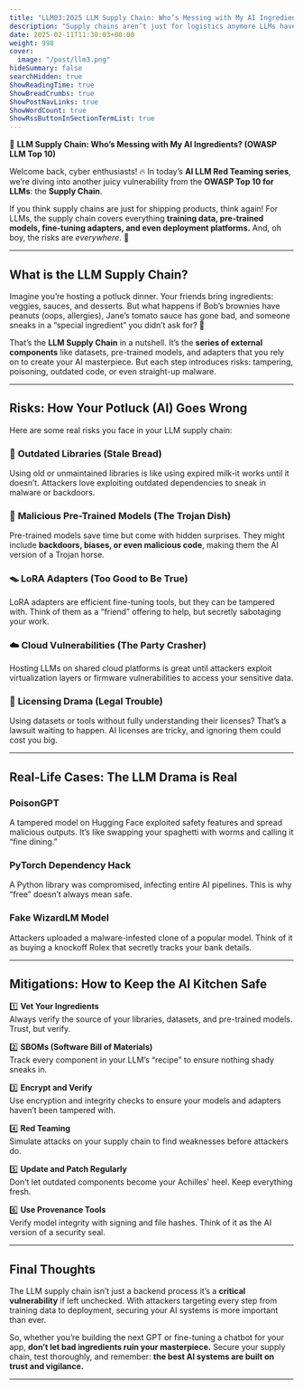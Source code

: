 ```yaml
---
title: "LLM03:2025 LLM Supply Chain: Who’s Messing with My AI Ingredients? (OWASP LLM Top 10)"
description: "Supply chains aren’t just for logistics anymore LLMs have their own, and they’re just as vulnerable. Let’s talk about how attackers can poison your models, sneak malware into your adapters, and turn your AI masterpiece into a security nightmare."
date: 2025-02-11T11:30:03+00:00
weight: 998
cover:
  image: "/post/llm3.png"
hideSummary: false
searchHidden: true
ShowReadingTime: true
ShowBreadCrumbs: true
ShowPostNavLinks: true
ShowWordCount: true
ShowRssButtonInSectionTermList: true
---
```


 🔗 **LLM Supply Chain: Who’s Messing with My AI Ingredients? (OWASP LLM Top 10)**  

Welcome back, cyber enthusiasts! 🔥 In today’s **AI LLM Red Teaming series**, we’re diving into another juicy vulnerability from the **OWASP Top 10 for LLMs**: the **Supply Chain**.

If you think supply chains are just for shipping products, think again! For LLMs, the supply chain covers everything **training data, pre-trained models, fine-tuning adapters, and even deployment platforms.** And, oh boy, the risks are *everywhere*. 🫠

---

## **What is the LLM Supply Chain?**

Imagine you’re hosting a potluck dinner. Your friends bring ingredients: veggies, sauces, and desserts. But what happens if Bob’s brownies have peanuts (oops, allergies), Jane’s tomato sauce has gone bad, and someone sneaks in a “special ingredient” you didn’t ask for? 🤔

That’s the **LLM Supply Chain** in a nutshell. It’s the **series of external components** like datasets, pre-trained models, and adapters that you rely on to create your AI masterpiece. But each step introduces risks: tampering, poisoning, outdated code, or even straight-up malware.

---

## **Risks: How Your Potluck (AI) Goes Wrong**

Here are some real risks you face in your LLM supply chain:

### 🍞 **Outdated Libraries (Stale Bread)**  
Using old or unmaintained libraries is like using expired milk-it works until it doesn’t. Attackers love exploiting outdated dependencies to sneak in malware or backdoors.

### 🥷 **Malicious Pre-Trained Models (The Trojan Dish)**  
Pre-trained models save time but come with hidden surprises. They might include **backdoors, biases, or even malicious code**, making them the AI version of a Trojan horse.

### 🪤 **LoRA Adapters (Too Good to Be True)**  
LoRA adapters are efficient fine-tuning tools, but they can be tampered with. Think of them as a “friend” offering to help, but secretly sabotaging your work.

### ☁️ **Cloud Vulnerabilities (The Party Crasher)**  
Hosting LLMs on shared cloud platforms is great until attackers exploit virtualization layers or firmware vulnerabilities to access your sensitive data.

### 🧾 **Licensing Drama (Legal Trouble)**  
Using datasets or tools without fully understanding their licenses? That’s a lawsuit waiting to happen. AI licenses are tricky, and ignoring them could cost you big.

---

## **Real-Life Cases: The LLM Drama is Real**

### **PoisonGPT**  
A tampered model on Hugging Face exploited safety features and spread malicious outputs. It’s like swapping your spaghetti with worms and calling it “fine dining.”  

### **PyTorch Dependency Hack**  
A Python library was compromised, infecting entire AI pipelines. This is why “free” doesn’t always mean safe.  

### **Fake WizardLM Model**  
Attackers uploaded a malware-infested clone of a popular model. Think of it as buying a knockoff Rolex that secretly tracks your bank details.  

---

## **Mitigations: How to Keep the AI Kitchen Safe**

1️⃣ **Vet Your Ingredients**  
   Always verify the source of your libraries, datasets, and pre-trained models. Trust, but verify.  

2️⃣ **SBOMs (Software Bill of Materials)**  
   Track every component in your LLM’s “recipe” to ensure nothing shady sneaks in.  

3️⃣ **Encrypt and Verify**  
   Use encryption and integrity checks to ensure your models and adapters haven’t been tampered with.  

4️⃣ **Red Teaming**  
   Simulate attacks on your supply chain to find weaknesses before attackers do.  

5️⃣ **Update and Patch Regularly**  
   Don’t let outdated components become your Achilles' heel. Keep everything fresh.  

6️⃣ **Use Provenance Tools**  
   Verify model integrity with signing and file hashes. Think of it as the AI version of a security seal.  

---

## **Final Thoughts**

The LLM supply chain isn’t just a backend process it’s a **critical vulnerability** if left unchecked. With attackers targeting every step from training data to deployment, securing your AI systems is more important than ever.  

So, whether you’re building the next GPT or fine-tuning a chatbot for your app, **don’t let bad ingredients ruin your masterpiece.** Secure your supply chain, test thoroughly, and remember: **the best AI systems are built on trust and vigilance.**  

---
